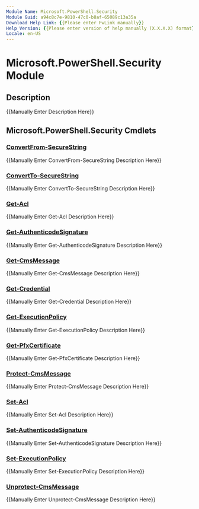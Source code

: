 ```yaml
---
Module Name: Microsoft.PowerShell.Security
Module Guid: a94c8c7e-9810-47c0-b8af-65089c13a35a
Download Help Link: {{Please enter FwLink manually}}
Help Version: {{Please enter version of help manually (X.X.X.X) format}}
Locale: en-US
---
```


# Microsoft.PowerShell.Security Module
## Description
{{Manually Enter Description Here}}

## Microsoft.PowerShell.Security Cmdlets
### [ConvertFrom-SecureString](ConvertFrom-SecureString.md)
{{Manually Enter ConvertFrom-SecureString Description Here}}

### [ConvertTo-SecureString](ConvertTo-SecureString.md)
{{Manually Enter ConvertTo-SecureString Description Here}}

### [Get-Acl](Get-Acl.md)
{{Manually Enter Get-Acl Description Here}}

### [Get-AuthenticodeSignature](Get-AuthenticodeSignature.md)
{{Manually Enter Get-AuthenticodeSignature Description Here}}

### [Get-CmsMessage](Get-CmsMessage.md)
{{Manually Enter Get-CmsMessage Description Here}}

### [Get-Credential](Get-Credential.md)
{{Manually Enter Get-Credential Description Here}}

### [Get-ExecutionPolicy](Get-ExecutionPolicy.md)
{{Manually Enter Get-ExecutionPolicy Description Here}}

### [Get-PfxCertificate](Get-PfxCertificate.md)
{{Manually Enter Get-PfxCertificate Description Here}}

### [Protect-CmsMessage](Protect-CmsMessage.md)
{{Manually Enter Protect-CmsMessage Description Here}}

### [Set-Acl](Set-Acl.md)
{{Manually Enter Set-Acl Description Here}}

### [Set-AuthenticodeSignature](Set-AuthenticodeSignature.md)
{{Manually Enter Set-AuthenticodeSignature Description Here}}

### [Set-ExecutionPolicy](Set-ExecutionPolicy.md)
{{Manually Enter Set-ExecutionPolicy Description Here}}

### [Unprotect-CmsMessage](Unprotect-CmsMessage.md)
{{Manually Enter Unprotect-CmsMessage Description Here}}


